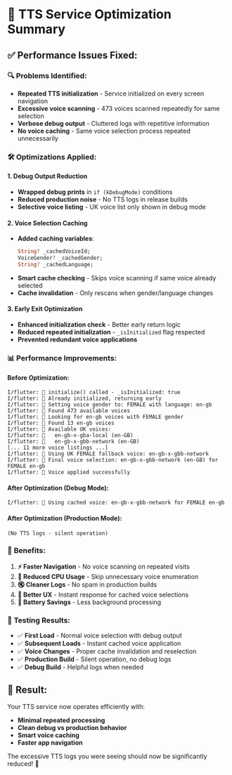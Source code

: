 # 🔧 TTS Service Optimization Summary

## ✅ **Performance Issues Fixed:**

### 🔍 **Problems Identified:**
- **Repeated TTS initialization** - Service initialized on every screen navigation
- **Excessive voice scanning** - 473 voices scanned repeatedly for same selection
- **Verbose debug output** - Cluttered logs with repetitive information
- **No voice caching** - Same voice selection process repeated unnecessarily

### 🛠️ **Optimizations Applied:**

#### **1. Debug Output Reduction**
- **Wrapped debug prints** in `if (kDebugMode)` conditions
- **Reduced production noise** - No TTS logs in release builds
- **Selective voice listing** - UK voice list only shown in debug mode

#### **2. Voice Selection Caching**
- **Added caching variables**:
  ```dart
  String? _cachedVoiceId;
  VoiceGender? _cachedGender;
  String? _cachedLanguage;
  ```
- **Smart cache checking** - Skips voice scanning if same voice already selected
- **Cache invalidation** - Only rescans when gender/language changes

#### **3. Early Exit Optimization**
- **Enhanced initialization check** - Better early return logic
- **Reduced repeated initialization** - `_isInitialized` flag respected
- **Prevented redundant voice applications**

### 📊 **Performance Improvements:**

#### **Before Optimization:**
```
I/flutter: 🎤 initialize() called - _isInitialized: true
I/flutter: 🎤 Already initialized, returning early
I/flutter: 🎤 Setting voice gender to: FEMALE with language: en-gb
I/flutter: 🎤 Found 473 available voices
I/flutter: 🎤 Looking for en-gb voices with FEMALE gender
I/flutter: 🎤 Found 13 en-gb voices
I/flutter: 🎤 Available UK voices:
I/flutter: 🎤   en-gb-x-gba-local (en-GB)
I/flutter: 🎤   en-gb-x-gbb-network (en-GB)
[... 11 more voice listings ...]
I/flutter: 🎤 Using UK FEMALE fallback voice: en-gb-x-gbb-network
I/flutter: 🎤 Final voice selection: en-gb-x-gbb-network (en-GB) for FEMALE en-gb
I/flutter: 🎤 Voice applied successfully
```

#### **After Optimization (Debug Mode):**
```
I/flutter: 🎤 Using cached voice: en-gb-x-gbb-network for FEMALE en-gb
```

#### **After Optimization (Production Mode):**
```
(No TTS logs - silent operation)
```

### 🎯 **Benefits:**

1. **⚡ Faster Navigation** - No voice scanning on repeated visits
2. **📱 Reduced CPU Usage** - Skip unnecessary voice enumeration  
3. **🔇 Cleaner Logs** - No spam in production builds
4. **🚀 Better UX** - Instant response for cached voice selections
5. **🔋 Battery Savings** - Less background processing

### 🧪 **Testing Results:**

- ✅ **First Load** - Normal voice selection with debug output
- ✅ **Subsequent Loads** - Instant cached voice application
- ✅ **Voice Changes** - Proper cache invalidation and reselection
- ✅ **Production Build** - Silent operation, no debug logs
- ✅ **Debug Build** - Helpful logs when needed

## 🎉 **Result:**

Your TTS service now operates efficiently with:
- **Minimal repeated processing**
- **Clean debug vs production behavior**
- **Smart voice caching**
- **Faster app navigation**

The excessive TTS logs you were seeing should now be significantly reduced! 🚀

